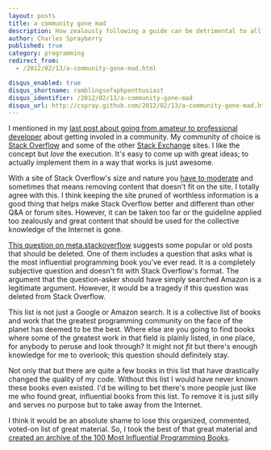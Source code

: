 ```yaml
---
layout: posts
title: a community gone mad
description: How zealously following a guide can be detrimental to all.
author: Charles Sprayberry
published: true
category: programming
redirect_from:
  - /2012/02/13/a-community-gone-mad.html

disqus_enabled: true
disqus_shortname: ramblingsofaphpenthusiast
disqus_identifier: /2012/02/13/a-community-gone-mad
disqus_url: http://cspray.github.com/2012/02/13/a-community-gone-mad.html
---
```


I mentioned in my <a href="{% post_url 2012-02-10-going-from-solo-to-professional %}">last post about going from amateur to professional developer</a>
about getting involed in a community.  My community of choice is [Stack Overflow](http://stackoverflow.com/)
and some of the other [Stack Exchange](http://stackexchange.com/) sites.  I like the concept but *love* the
execution.  It's easy to come up with great ideas; to actually implement them in a way that works is
just awesome.

With a site of Stack Overflow's size and nature you [have to moderate](http://blog.stackoverflow.com/2012/01/the-trouble-with-popularity/) and sometimes
that means removing content that doesn't fit on the site.  I totally agree with this.  I think keeping
the site pruned of worthless information is a good thing that helps make Stack Overflow better and
different than other Q&A or forum sites.  However, it can be taken too far or the guideline applied
too zealously and great content that should be used for the collective knowledge of the Internet is
gone.

[This question on meta.stackoverflow](http://meta.stackoverflow.com/questions/122120/the-great-question-deletion-audit-of-2012) suggests some popular or old posts that should
be deleted.  One of them includes a question that asks what is the most influential programming book
you've ever read.  It is a completely subjective question and doesn't fit with Stack Overflow's format.
The argument that the question-asker should have simply searched Amazon is a legitimate argument.  However,
it would be a tragedy if this question was deleted from Stack Overflow.

This list is not just a Google or Amazon search.  It is a collective list of books and work that
the greatest programming community on the face of the planet has deemed to be the best.  Where else
are you going to find books where some of the greatest work in that field is plainly listed, in one place,
for anybody to peruse and look through?  It might not *fit* but there's enough knowledge for
me to overlook; this question should definitely stay.

Not only that but there are quite a few books in this list that have drastically changed the quality
of my code.  Without this list I would have never known these books even existed.  I'd be willing to
bet there's more people just like me who found great, influential books from this list.  To remove it
is just silly and serves no purpose but to take away from the Internet.

I think it would be an absolute shame to lose this organized, commented, voted-on list of great material.
So, I took the best of that great material and [created an archive of the 100 Most Influential Programming Books](http://blog.cspray.net/my.so-archive/100-most-influential-programming-books.html).

